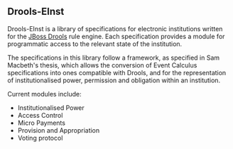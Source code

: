 ## Drools-EInst

Drools-EInst is a library of specifications for electronic institutions written for the [JBoss Drools](http://www.drools.org/) rule engine. Each specification provides a module for programmatic access to the relevant state of the institution.

The specifications in this library follow a framework, as specified in Sam Macbeth's thesis, which allows the conversion of Event Calculus specifications into ones compatible with Drools, and for the representation of institutionalised power, permission and obligation within an institution.

Current modules include:
* Institutionalised Power
* Access Control
* Micro Payments
* Provision and Appropriation
* Voting protocol
